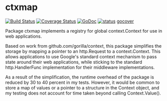 ctxmap
=======

[![Build Status](https://travis-ci.org/ancientlore/ctxmap.svg?branch=master)](https://travis-ci.org/ancientlore/ctxmap)
[![Coverage Status](https://coveralls.io/repos/ancientlore/ctxmap/badge.svg)](https://coveralls.io/r/ancientlore/ctxmap)
[![GoDoc](https://godoc.org/github.com/ancientlore/ctxmap?status.png)](https://godoc.org/github.com/ancientlore/ctxmap)
[![status](https://sourcegraph.com/api/repos/github.com/ancientlore/ctxmap/.badges/status.png)](https://sourcegraph.com/github.com/ancientlore/ctxmap)
[gocover](http://gocover.io/github.com/ancientlore/ctxmap)

Package ctxmap implements a registry for global context.Context for use in web applications.

Based on work from github.com/gorilla/context, this package simplifies the storage by mapping
a pointer to an http.Request to a context.Context. This allows applications to use Google's
standard context mechanism to pass state around their web applications, while sticking to
the standard http.HandlerFunc implementation for their middleware implementations.

As a result of the simplification, the runtime overhead of the package is reduced by 30 to 40
percent in my tests. However, it would be common to store a map of values or a pointer to
a structure in the Context object, and my testing does not account for time taken beyond
calling Context.Value().
